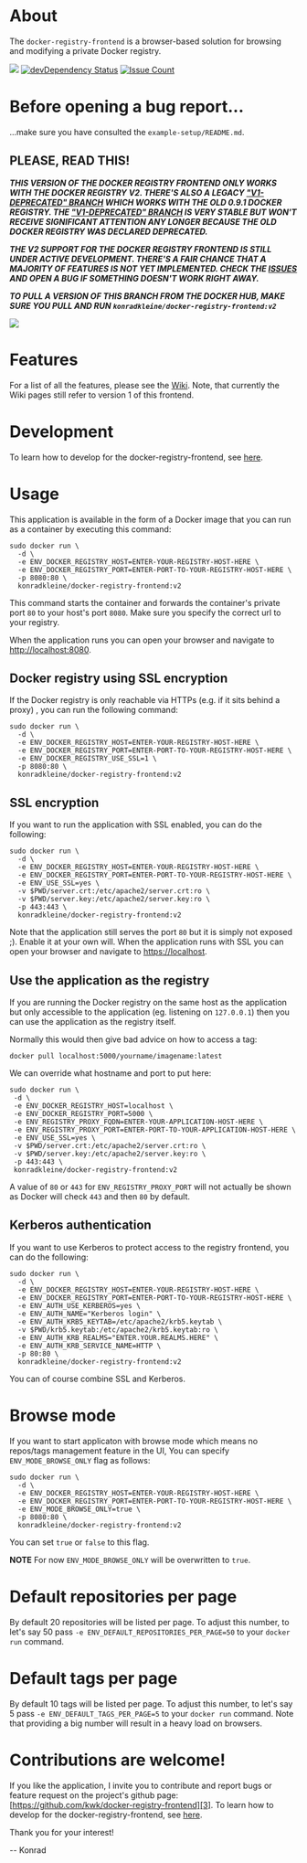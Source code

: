 # About

The `docker-registry-frontend` is a browser-based solution for browsing and modifying a private Docker registry.

[![](https://badge.imagelayers.io/konradkleine/docker-registry-frontend:v2.svg)](https://imagelayers.io/?images=konradkleine/docker-registry-frontend:v2 'Get your own badge on imagelayers.io')
[![devDependency Status](https://david-dm.org/kwk/docker-registry-frontend/dev-status.svg?style=flat-square)](https://david-dm.org/kwk/docker-registry-frontend#info=devDependencies)
[![Issue Count](https://codeclimate.com/github/kwk/docker-registry-frontend/badges/issue_count.svg)](https://codeclimate.com/github/kwk/docker-registry-frontend)

# Before opening a bug report...

...make sure you have consulted the `example-setup/README.md`.

## PLEASE, READ THIS!

***THIS VERSION OF THE DOCKER REGISTRY FRONTEND ONLY WORKS WITH THE DOCKER REGISTRY V2. THERE'S ALSO A LEGACY ["V1-DEPRECATED" BRANCH][v1branch] WHICH WORKS WITH THE OLD 0.9.1 DOCKER REGISTRY. THE ["V1-DEPRECATED" BRANCH][v1branch] IS VERY STABLE BUT WON'T RECEIVE SIGNIFICANT ATTENTION ANY LONGER BECAUSE THE OLD DOCKER REGISTRY WAS DECLARED DEPRECATED.***

***THE V2 SUPPORT FOR THE DOCKER REGISTRY FRONTEND IS STILL UNDER ACTIVE DEVELOPMENT. THERE'S A FAIR CHANCE THAT A MAJORITY OF FEATURES IS NOT YET IMPLEMENTED. CHECK THE [ISSUES](https://github.com/kwk/docker-registry-frontend/issues) AND OPEN A BUG IF SOMETHING DOESN'T WORK RIGHT AWAY.***

***TO PULL A VERSION OF THIS BRANCH FROM THE DOCKER HUB, MAKE SURE YOU PULL AND RUN ```konradkleine/docker-registry-frontend:v2```***

[![](https://badge.imagelayers.io/konradkleine/docker-registry-frontend:master.svg)](https://imagelayers.io/?images=konradkleine/docker-registry-frontend:master 'Get your own badge on imagelayers.io')

# Features

For a list of all the features, please see the [Wiki][features]. Note, that currently the Wiki pages still refer to version 1 of this frontend.

# Development

To learn how to develop for the docker-registry-frontend, see
[here](develop/README.md).

# Usage

This application is available in the form of a Docker image that you can run as a container by executing this command:

    sudo docker run \
      -d \
      -e ENV_DOCKER_REGISTRY_HOST=ENTER-YOUR-REGISTRY-HOST-HERE \
      -e ENV_DOCKER_REGISTRY_PORT=ENTER-PORT-TO-YOUR-REGISTRY-HOST-HERE \
      -p 8080:80 \
      konradkleine/docker-registry-frontend:v2

This command starts the container and forwards the container's private port `80` to your host's port `8080`. Make sure you specify the correct url to your registry.

When the application runs you can open your browser and navigate to [http://localhost:8080][1].

## Docker registry using SSL encryption

If the Docker registry is only reachable via HTTPs (e.g. if it sits behind a proxy) , you can run the following command:

    sudo docker run \
      -d \
      -e ENV_DOCKER_REGISTRY_HOST=ENTER-YOUR-REGISTRY-HOST-HERE \
      -e ENV_DOCKER_REGISTRY_PORT=ENTER-PORT-TO-YOUR-REGISTRY-HOST-HERE \
      -e ENV_DOCKER_REGISTRY_USE_SSL=1 \
      -p 8080:80 \
      konradkleine/docker-registry-frontend:v2

## SSL encryption

If you want to run the application with SSL enabled, you can do the following:

    sudo docker run \
      -d \
      -e ENV_DOCKER_REGISTRY_HOST=ENTER-YOUR-REGISTRY-HOST-HERE \
      -e ENV_DOCKER_REGISTRY_PORT=ENTER-PORT-TO-YOUR-REGISTRY-HOST-HERE \
      -e ENV_USE_SSL=yes \
      -v $PWD/server.crt:/etc/apache2/server.crt:ro \
      -v $PWD/server.key:/etc/apache2/server.key:ro \
      -p 443:443 \
      konradkleine/docker-registry-frontend:v2

Note that the application still serves the port `80` but it is simply not exposed ;). Enable it at your own will. When the application runs with SSL you can open your browser and navigate to [https://localhost][2].

## Use the application as the registry

If you are running the Docker registry on the same host as the application but only accessible to the application (eg. listening on `127.0.0.1`) then you can use the application as the registry itself.

Normally this would then give bad advice on how to access a tag:

    docker pull localhost:5000/yourname/imagename:latest

We can override what hostname and port to put here:

    sudo docker run \
     -d \
     -e ENV_DOCKER_REGISTRY_HOST=localhost \
     -e ENV_DOCKER_REGISTRY_PORT=5000 \
     -e ENV_REGISTRY_PROXY_FQDN=ENTER-YOUR-APPLICATION-HOST-HERE \
     -e ENV_REGISTRY_PROXY_PORT=ENTER-PORT-TO-YOUR-APPLICATION-HOST-HERE \
     -e ENV_USE_SSL=yes \
     -v $PWD/server.crt:/etc/apache2/server.crt:ro \
     -v $PWD/server.key:/etc/apache2/server.key:ro \
     -p 443:443 \
     konradkleine/docker-registry-frontend:v2

A value of `80` or `443` for `ENV_REGISTRY_PROXY_PORT` will not actually be shown as Docker will check `443` and then `80` by default.

## Kerberos authentication

If you want to use Kerberos to protect access to the registry frontend, you can
do the following:

    sudo docker run \
      -d \
      -e ENV_DOCKER_REGISTRY_HOST=ENTER-YOUR-REGISTRY-HOST-HERE \
      -e ENV_DOCKER_REGISTRY_PORT=ENTER-PORT-TO-YOUR-REGISTRY-HOST-HERE \
      -e ENV_AUTH_USE_KERBEROS=yes \
      -e ENV_AUTH_NAME="Kerberos login" \
      -e ENV_AUTH_KRB5_KEYTAB=/etc/apache2/krb5.keytab \
      -v $PWD/krb5.keytab:/etc/apache2/krb5.keytab:ro \
      -e ENV_AUTH_KRB_REALMS="ENTER.YOUR.REALMS.HERE" \
      -e ENV_AUTH_KRB_SERVICE_NAME=HTTP \
      -p 80:80 \
      konradkleine/docker-registry-frontend:v2

You can of course combine SSL and Kerberos.

# Browse mode

If you want to start applicaton with browse mode which means no repos/tags management feature in the UI, You can specify `ENV_MODE_BROWSE_ONLY` flag as follows:

    sudo docker run \
      -d \
      -e ENV_DOCKER_REGISTRY_HOST=ENTER-YOUR-REGISTRY-HOST-HERE \
      -e ENV_DOCKER_REGISTRY_PORT=ENTER-PORT-TO-YOUR-REGISTRY-HOST-HERE \
      -e ENV_MODE_BROWSE_ONLY=true \
      -p 8080:80 \
      konradkleine/docker-registry-frontend:v2

You can set `true` or `false` to this flag.

**NOTE** For now `ENV_MODE_BROWSE_ONLY` will be overwritten to `true`.

# Default repositories per page

By default 20 repositories will be listed per page. To adjust this number, to
let's say 50 pass `-e ENV_DEFAULT_REPOSITORIES_PER_PAGE=50` to your `docker run`
command.

# Default tags per page

By default 10 tags will be listed per page. To adjust this number, to
let's say 5 pass `-e ENV_DEFAULT_TAGS_PER_PAGE=5` to your `docker run`
command. Note that providing a big number will result in a heavy load on browsers.

# Contributions are welcome!

If you like the application, I invite you to contribute and report bugs or feature request on the project's github page: [https://github.com/kwk/docker-registry-frontend][3].
To learn how to develop for the docker-registry-frontend, see [here](develop/README.md).

Thank you for your interest!

 -- Konrad


  [1]: http://localhost:8080
  [2]: https://localhost
  [3]: https://github.com/kwk/docker-registry-frontend
  [features]: https://github.com/kwk/docker-registry-frontend/wiki/Features
  [v1branch]: https://github.com/kwk/docker-registry-frontend/tree/v1-deprecated
